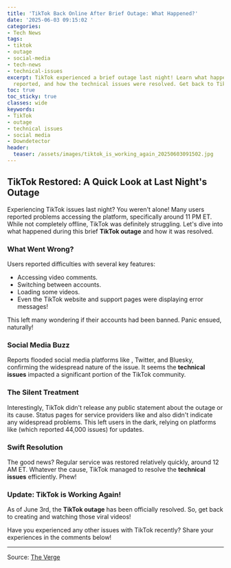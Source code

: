 ```yaml
---
title: 'TikTok Back Online After Brief Outage: What Happened?'
date: '2025-06-03 09:15:02 '
categories:
- Tech News
tags:
- tiktok
- outage
- social-media
- tech-news
- technical-issues
excerpt: TikTok experienced a brief outage last night! Learn what happened, what users
  reported, and how the technical issues were resolved. Get back to TikTok!
toc: true
toc_sticky: true
classes: wide
keywords:
- TikTok
- outage
- technical issues
- social media
- Downdetector
header:
  teaser: /assets/images/tiktok_is_working_again_20250603091502.jpg
---
```


## TikTok Restored: A Quick Look at Last Night's Outage

Experiencing TikTok issues last night? You weren't alone! Many users reported problems accessing the platform, specifically around 11 PM ET. While not completely offline, TikTok was definitely struggling. Let's dive into what happened during this brief **TikTok outage** and how it was resolved.

### What Went Wrong?

Users reported difficulties with several key features:

*   Accessing video comments.
*   Switching between accounts.
*   Loading some videos.
*   Even the TikTok website and support pages were displaying error messages!

This left many wondering if their accounts had been banned. Panic ensued, naturally!

### Social Media Buzz

Reports flooded social media platforms like , Twitter, and Bluesky, confirming the widespread nature of the issue. It seems the **technical issues** impacted a significant portion of the TikTok community.

### The Silent Treatment

Interestingly, TikTok didn't release any public statement about the outage or its cause. Status pages for service providers like  and  also didn't indicate any widespread problems. This left users in the dark, relying on platforms like  (which reported 44,000 issues) for updates.

### Swift Resolution

The good news? Regular service was restored relatively quickly, around 12 AM ET. Whatever the cause, TikTok managed to resolve the **technical issues** efficiently. Phew!

### Update: TikTok is Working Again!

As of June 3rd, the **TikTok outage** has been officially resolved. So, get back to creating and watching those viral videos!

Have you experienced any other issues with TikTok recently? Share your experiences in the comments below!

---

Source: [The Verge](https://www.theverge.com/news/678410/tiktok-is-not-loading-outage-comments-error-edgesuiite)